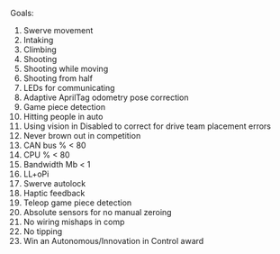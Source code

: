 Goals:

1) Swerve movement
2) Intaking
3) Climbing
4) Shooting
5) Shooting while moving
6) Shooting from half
7) LEDs for communicating
8) Adaptive AprilTag odometry pose correction
9) Game piece detection
10) Hitting people in auto
11) Using vision in Disabled to correct for drive team placement errors
12) Never brown out in competition
13) CAN bus % < 80
14) CPU % < 80
15) Bandwidth Mb < 1
16) LL+oPi
17) Swerve autolock
18) Haptic feedback
19) Teleop game piece detection
20) Absolute sensors for no manual zeroing
21) No wiring mishaps in comp
22) No tipping
23) Win an Autonomous/Innovation in Control award
